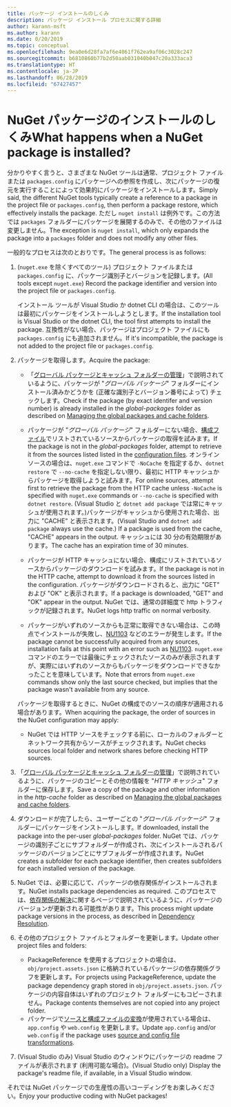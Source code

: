```yaml
---
title: パッケージ インストールのしくみ
description: パッケージ インストール プロセスに関する詳細
author: karann-msft
ms.author: karann
ms.date: 0/20/2019
ms.topic: conceptual
ms.openlocfilehash: 9ea0e6d28fa7af6e4061f762ea9af06c3028c247
ms.sourcegitcommit: b6810860b77b2d50aab031040b047c20a333aca3
ms.translationtype: HT
ms.contentlocale: ja-JP
ms.lasthandoff: 06/28/2019
ms.locfileid: "67427457"
---
```

# <a name="what-happens-when-a-nuget-package-is-installed"></a><span data-ttu-id="4dfcb-103">NuGet パッケージのインストールのしくみ</span><span class="sxs-lookup"><span data-stu-id="4dfcb-103">What happens when a NuGet package is installed?</span></span>

<span data-ttu-id="4dfcb-104">分かりやすく言うと、さまざまな NuGet ツールは通常、プロジェクト ファイルまたは `packages.config` にパッケージへの参照を作成し、次にパッケージの復元を実行することによって効果的にパッケージをインストールします。</span><span class="sxs-lookup"><span data-stu-id="4dfcb-104">Simply said, the different NuGet tools typically create a reference to a package in the project file or `packages.config`, then perform a package restore, which effectively installs the package.</span></span> <span data-ttu-id="4dfcb-105">ただし `nuget install` は例外です。この方法では `packages` フォルダーにパッケージを展開するのみで、その他のファイルは変更しません。</span><span class="sxs-lookup"><span data-stu-id="4dfcb-105">The exception is `nuget install`, which only expands the package into a `packages` folder and does not modify any other files.</span></span>

<span data-ttu-id="4dfcb-106">一般的なプロセスは次のとおりです。</span><span class="sxs-lookup"><span data-stu-id="4dfcb-106">The general process is as follows:</span></span>

1. <span data-ttu-id="4dfcb-107">(`nuget.exe` を除くすべてのツール) プロジェクト ファイルまたは `packages.config` に、パッケージ識別子とバージョンを記録します。</span><span class="sxs-lookup"><span data-stu-id="4dfcb-107">(All tools except `nuget.exe`) Record the package identifier and version into the project file or `packages.config`.</span></span>

   <span data-ttu-id="4dfcb-108">インストール ツールが Visual Studio か dotnet CLI の場合は、このツールは最初にパッケージをインストールしようとします。</span><span class="sxs-lookup"><span data-stu-id="4dfcb-108">If the installation tool is Visual Studio or the dotnet CLI, the tool first attempts to install the package.</span></span> <span data-ttu-id="4dfcb-109">互換性がない場合、パッケージはプロジェクト ファイルにも `packages.config` にも追加されません。</span><span class="sxs-lookup"><span data-stu-id="4dfcb-109">If it's incompatible, the package is not added to the project file or `packages.config`.</span></span>

2. <span data-ttu-id="4dfcb-110">パッケージを取得します。</span><span class="sxs-lookup"><span data-stu-id="4dfcb-110">Acquire the package:</span></span>
   - <span data-ttu-id="4dfcb-111">「[グローバル パッケージとキャッシュ フォルダーの管理](../consume-packages/managing-the-global-packages-and-cache-folders.md)」で説明されているように、パッケージが "*グローバル パッケージ*" フォルダーにインストール済みかどうかを (正確な識別子とバージョン番号によって) チェックします。</span><span class="sxs-lookup"><span data-stu-id="4dfcb-111">Check if the package (by exact identifer and version number) is already installed in the *global-packages* folder as described on [Managing the global packages and cache folders](../consume-packages/managing-the-global-packages-and-cache-folders.md).</span></span>

   - <span data-ttu-id="4dfcb-112">パッケージが "*グローバル パッケージ*" フォルダーにない場合、[構成ファイル](../consume-packages/Configuring-NuGet-Behavior.md)でリストされているソースからパッケージの取得を試みます。</span><span class="sxs-lookup"><span data-stu-id="4dfcb-112">If the package is not in the *global-packages* folder, attempt to retrieve it from the sources listed listed in the [configuration files](../consume-packages/Configuring-NuGet-Behavior.md).</span></span> <span data-ttu-id="4dfcb-113">オンライン ソースの場合は、`nuget.exe` コマンドで `-NoCache` を指定するか、`dotnet restore` で `--no-cache` を指定しない限り、最初に HTTP キャッシュからパッケージを取得しようと試みます。</span><span class="sxs-lookup"><span data-stu-id="4dfcb-113">For online sources, attempt first to retrieve the package from the HTTP cache unless `-NoCache` is specified with `nuget.exe` commands or `--no-cache` is specified with `dotnet restore`.</span></span> <span data-ttu-id="4dfcb-114">(Visual Studio と `dotnet add package` では常にキャッシュが使用されます。)パッケージがキャッシュから使用された場合、出力に "CACHE" と表示されます。</span><span class="sxs-lookup"><span data-stu-id="4dfcb-114">(Visual Studio and `dotnet add package` always use the cache.) If a package is used from the cache, "CACHE" appears in the output.</span></span> <span data-ttu-id="4dfcb-115">キャッシュには 30 分の有効期限があります。</span><span class="sxs-lookup"><span data-stu-id="4dfcb-115">The cache has an expiration time of 30 minutes.</span></span>

   - <span data-ttu-id="4dfcb-116">パッケージが HTTP キャッシュにない場合、構成にリストされているソースからパッケージのダウンロードを試みます。</span><span class="sxs-lookup"><span data-stu-id="4dfcb-116">If the package is not in the HTTP cache, attempt to download it from the sources listed in the configuration.</span></span> <span data-ttu-id="4dfcb-117">パッケージがダウンロードされると、出力に "GET" および "OK" と表示されます。</span><span class="sxs-lookup"><span data-stu-id="4dfcb-117">If a package is downloaded, "GET" and "OK" appear in the output.</span></span> <span data-ttu-id="4dfcb-118">NuGet では、通常の詳細度で http トラフィックが記録されます。</span><span class="sxs-lookup"><span data-stu-id="4dfcb-118">NuGet logs http traffic on normal verbosity.</span></span>

   - <span data-ttu-id="4dfcb-119">パッケージがいずれのソースからも正常に取得できない場合は、この時点でインストールが失敗し、[NU1103](../reference/errors-and-warnings/NU1103.md) などのエラーが発生します。</span><span class="sxs-lookup"><span data-stu-id="4dfcb-119">If the package cannot be successfully acquired from any sources, installation fails at this point with an error such as [NU1103](../reference/errors-and-warnings/NU1103.md).</span></span> <span data-ttu-id="4dfcb-120">`nuget.exe` コマンドのエラーでは最後にチェックされたソースのみが表示されますが、実際にはいずれのソースからもパッケージをダウンロードできなかったことを意味しています。</span><span class="sxs-lookup"><span data-stu-id="4dfcb-120">Note that errors from `nuget.exe` commands show only the last source checked, but implies that the package wasn't available from any source.</span></span>

   <span data-ttu-id="4dfcb-121">パッケージを取得するときに、NuGet の構成でのソースの順序が適用される場合があります。</span><span class="sxs-lookup"><span data-stu-id="4dfcb-121">When acquiring the package, the order of sources in the NuGet configuration may apply:</span></span>

   - <span data-ttu-id="4dfcb-122">NuGet では HTTP ソースをチェックする前に、ローカルのフォルダーとネットワーク共有からソースがチェックされます。</span><span class="sxs-lookup"><span data-stu-id="4dfcb-122">NuGet checks sources local folder and network shares before checking HTTP sources.</span></span>

3. <span data-ttu-id="4dfcb-123">「[グローバル パッケージとキャッシュ フォルダーの管理](../consume-packages/managing-the-global-packages-and-cache-folders.md)」で説明されているように、パッケージのコピーとその他の情報を "*HTTP キャッシュ*" フォルダーに保存します。</span><span class="sxs-lookup"><span data-stu-id="4dfcb-123">Save a copy of the package and other information in the *http-cache* folder as described on [Managing the global packages and cache folders](../consume-packages/managing-the-global-packages-and-cache-folders.md).</span></span>

4. <span data-ttu-id="4dfcb-124">ダウンロードが完了したら、ユーザーごとの "*グローバル パッケージ*" フォルダーにパッケージをインストールします。</span><span class="sxs-lookup"><span data-stu-id="4dfcb-124">If downloaded, install the package into the per-user *global-packages* folder.</span></span> <span data-ttu-id="4dfcb-125">NuGet では、パッケージの識別子ごとにサブフォルダーが作成され、次にインストールされるパッケージのバージョンごとにサブフォルダーが作成されます。</span><span class="sxs-lookup"><span data-stu-id="4dfcb-125">NuGet creates a subfolder for each package identifier, then creates subfolders for each installed version of the package.</span></span>

5. <span data-ttu-id="4dfcb-126">NuGet では、必要に応じて、パッケージの依存関係がインストールされます。</span><span class="sxs-lookup"><span data-stu-id="4dfcb-126">NuGet installs package dependencies as required.</span></span> <span data-ttu-id="4dfcb-127">このプロセスでは、[依存関係の解決](../consume-packages/dependency-resolution.md)に関するページで説明されているように、パッケージのバージョンが更新される可能性があります。</span><span class="sxs-lookup"><span data-stu-id="4dfcb-127">This process might update package versions in the process, as described in [Dependency Resolution](../consume-packages/dependency-resolution.md).</span></span>

6. <span data-ttu-id="4dfcb-128">その他のプロジェクト ファイルとフォルダーを更新します。</span><span class="sxs-lookup"><span data-stu-id="4dfcb-128">Update other project files and folders:</span></span>

    - <span data-ttu-id="4dfcb-129">PackageReference を使用するプロジェクトの場合は、`obj/project.assets.json` に格納されているパッケージの依存関係グラフを更新します。</span><span class="sxs-lookup"><span data-stu-id="4dfcb-129">For projects using PackageReference, update the package dependency graph stored in `obj/project.assets.json`.</span></span> <span data-ttu-id="4dfcb-130">パッケージの内容自体はいずれのプロジェクト フォルダーにもコピーされません。</span><span class="sxs-lookup"><span data-stu-id="4dfcb-130">Package contents themselves are not copied into any project folder.</span></span>
    - <span data-ttu-id="4dfcb-131">パッケージで[ソースと構成ファイルの変換](../create-packages/source-and-config-file-transformations.md)が使用されている場合は、`app.config` や `web.config` を更新します。</span><span class="sxs-lookup"><span data-stu-id="4dfcb-131">Update `app.config` and/or `web.config` if the package uses [source and config file transformations](../create-packages/source-and-config-file-transformations.md).</span></span>

7. <span data-ttu-id="4dfcb-132">(Visual Studio のみ) Visual Studio のウィンドウにパッケージの readme ファイルが表示されます (利用可能な場合)。</span><span class="sxs-lookup"><span data-stu-id="4dfcb-132">(Visual Studio only) Display the package's readme file, if available, in a Visual Studio window.</span></span>

<span data-ttu-id="4dfcb-133">それでは NuGet パッケージでの生産性の高いコーディングをお楽しみください。</span><span class="sxs-lookup"><span data-stu-id="4dfcb-133">Enjoy your productive coding with NuGet packages!</span></span>
